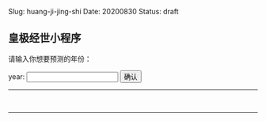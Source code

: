Slug: huang-ji-jing-shi
Date: 20200830
Status: draft


## 皇极经世小程序

请输入你想要预测的年份：

<form>
<label>year:</label>
<input type="text" name="year" required></input>
<button onclick="hjjs_html();" type="button">确认</button>
</form>

---
<br/>

<div class="jumbotron" id = "result">
</div>




---

<script src="/data/js/hjjs.js"></script>